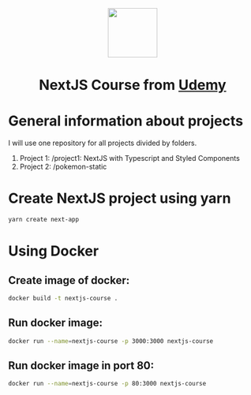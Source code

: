 <div align="center"> 
  <img height="100px" src="https://upload.wikimedia.org/wikipedia/commons/8/8e/Nextjs-logo.svg" />
  
  <h1>NextJS Course from <a target="_blank" href="#">Udemy</a></h1>
</div>

# General information about projects
I will use one repository for all projects divided by folders.

1. Project 1: /project1: NextJS with Typescript and Styled Components
2. Project 2: /pokemon-static

# Create NextJS project using yarn
```bash
yarn create next-app
```

# Using Docker

## Create image of docker:
```bash
docker build -t nextjs-course .
```

## Run docker image:
```bash
docker run --name=nextjs-course -p 3000:3000 nextjs-course
```

## Run docker image in port 80:
```bash
docker run --name=nextjs-course -p 80:3000 nextjs-course
```
